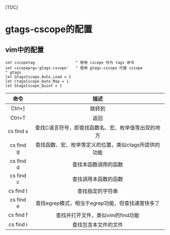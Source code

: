 [TOC]

# gtags-cscope的配置

## vim中的配置

```shell
set cscopetag                  " 使用 cscope 作为 tags 命令
set cscopeprg='gtags-cscope'   " 使用 gtags-cscope 代替 cscope
" gtags
let GtagsCscope_Auto_Load = 1
let CtagsCscope_Auto_Map = 1
let GtagsCscope_Quiet = 1
```

|   命令    |                         描述                          |
| :-------: | :---------------------------------------------------: |
|  Ctrl+]   |                        跳转到                         |
|  Ctrl+T   |                         返回                          |
| cs find s |  查找C语言符号，即查找函数名、宏、枚举值等出现的地方  |
| cs find g | 查找函数、宏、枚举等定义的位置，类似ctags所提供的功能 |
| cs find d |                 查找本函数调用的函数                  |
| cs find c |                 查找调用本函数的函数                  |
| cs find t |                   查找指定的字符串                    |
| cs find e |   查找egrep模式，相当于egrep功能，但查找速度快多了    |
| cs find f |           查找并打开文件，类似vim的find功能           |
| cs find i |                 查找包含本文件的文件                  |

